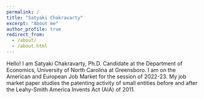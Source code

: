 ```yaml
---
permalink: /
title: "Satyaki Chakravarty"
excerpt: "About me"
author_profile: true
redirect_from: 
  - /about/
  - /about.html
---
```


Hello! I am Satyaki Chakravarty, Ph.D. Candidate at the Department of Economics, University of North Carolina at Greensboro. I am on the American and European Job Market for the session of 2022-23. My job market paper studies the patenting activity of small entities before and after the Leahy-Smith America Invents Act (AIA) of 2011.
